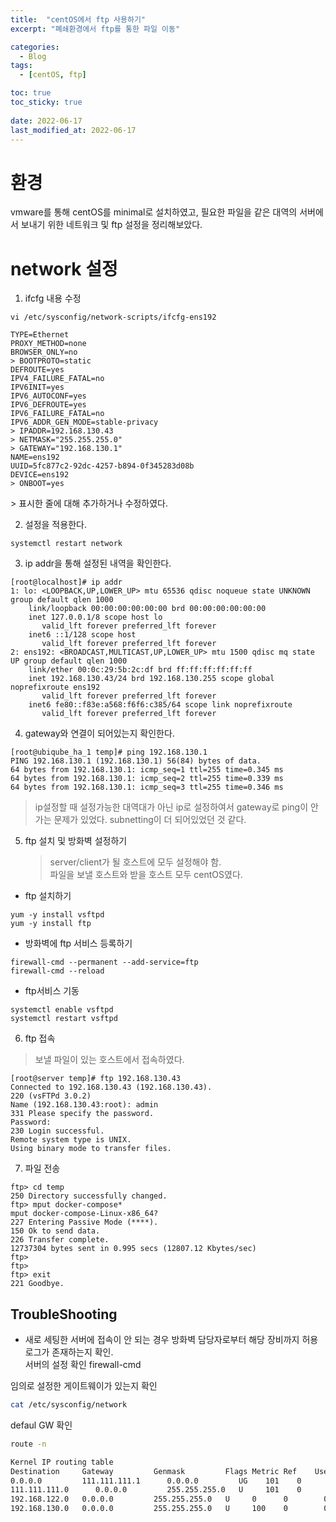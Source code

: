 ```yaml
---
title:  "centOS에서 ftp 사용하기"
excerpt: "폐쇄환경에서 ftp를 통한 파일 이동"

categories:
  - Blog
tags:
  - [centOS, ftp]

toc: true
toc_sticky: true
 
date: 2022-06-17
last_modified_at: 2022-06-17
---
```

# 환경
vmware를 통해 centOS를 minimal로 설치하였고, 필요한 파일을 같은 대역의 서버에서 보내기 위한 네트워크 및 ftp 설정을 정리해보았다.

# network 설정
1. ifcfg 내용 수정
```shell
vi /etc/sysconfig/network-scripts/ifcfg-ens192
```

```shell
TYPE=Ethernet
PROXY_METHOD=none
BROWSER_ONLY=no
> BOOTPROTO=static
DEFROUTE=yes
IPV4_FAILURE_FATAL=no
IPV6INIT=yes
IPV6_AUTOCONF=yes
IPV6_DEFROUTE=yes
IPV6_FAILURE_FATAL=no
IPV6_ADDR_GEN_MODE=stable-privacy
> IPADDR=192.168.130.43
> NETMASK="255.255.255.0"
> GATEWAY="192.168.130.1"
NAME=ens192
UUID=5fc877c2-92dc-4257-b894-0f345283d08b
DEVICE=ens192
> ONBOOT=yes
```
\> 표시한 줄에 대해 추가하거나 수정하였다.    

  
    


2. 설정을 적용한다.
```shell
systemctl restart network
```

3. ip addr을 통해 설정된 내역을 확인한다.

```shell
[root@localhost]# ip addr
1: lo: <LOOPBACK,UP,LOWER_UP> mtu 65536 qdisc noqueue state UNKNOWN group default qlen 1000
    link/loopback 00:00:00:00:00:00 brd 00:00:00:00:00:00
    inet 127.0.0.1/8 scope host lo
       valid_lft forever preferred_lft forever
    inet6 ::1/128 scope host
       valid_lft forever preferred_lft forever
2: ens192: <BROADCAST,MULTICAST,UP,LOWER_UP> mtu 1500 qdisc mq state UP group default qlen 1000
    link/ether 00:0c:29:5b:2c:df brd ff:ff:ff:ff:ff:ff
    inet 192.168.130.43/24 brd 192.168.130.255 scope global noprefixroute ens192
       valid_lft forever preferred_lft forever
    inet6 fe80::f83e:a568:f6f6:c385/64 scope link noprefixroute
       valid_lft forever preferred_lft forever
```
4. gateway와 연결이 되어있는지 확인한다.
```shell
[root@ubiqube_ha_1 temp]# ping 192.168.130.1
PING 192.168.130.1 (192.168.130.1) 56(84) bytes of data.
64 bytes from 192.168.130.1: icmp_seq=1 ttl=255 time=0.345 ms
64 bytes from 192.168.130.1: icmp_seq=2 ttl=255 time=0.339 ms
64 bytes from 192.168.130.1: icmp_seq=3 ttl=255 time=0.346 ms

```

> ip설정할 때 설정가능한 대역대가 아닌 ip로 설정하여서 gateway로 ping이 안 가는 문제가 있었다. subnetting이 더 되어있었던 것 같다.

5. ftp 설치 및 방화벽 설정하기
   > server/client가 될 호스트에 모두 설정해야 함.  
   > 파일을 보낼 호스트와 받을 호스트 모두 centOS였다.

* ftp 설치하기
```shell
yum -y install vsftpd
yum -y install ftp
```
* 방화벽에 ftp 서비스 등록하기
```shell
firewall-cmd --permanent --add-service=ftp
firewall-cmd --reload
```
 * ftp서비스 기동
```shell
systemctl enable vsftpd
systemctl restart vsftpd
```


6. ftp 접속
  >보낼 파일이 있는 호스트에서 접속하였다.
```shell
[root@server temp]# ftp 192.168.130.43
Connected to 192.168.130.43 (192.168.130.43).
220 (vsFTPd 3.0.2)
Name (192.168.130.43:root): admin
331 Please specify the password.
Password:
230 Login successful.
Remote system type is UNIX.
Using binary mode to transfer files.

```
7. 파일 전송

```shell
ftp> cd temp
250 Directory successfully changed.
ftp> mput docker-compose*
mput docker-compose-Linux-x86_64?
227 Entering Passive Mode (****).
150 Ok to send data.
226 Transfer complete.
12737304 bytes sent in 0.995 secs (12807.12 Kbytes/sec)
ftp>
ftp>
ftp> exit
221 Goodbye.
```





## TroubleShooting  
* 새로 세팅한 서버에 접속이 안 되는 경우
방화벽 담당자로부터 해당 장비까지 허용로그가 존재하는지 확인.  
서버의 설정 확인 firewall-cmd  

임의로 설정한 게이트웨이가 있는지 확인
```bash
cat /etc/sysconfig/network

```


defaul GW 확인
```bash
route -n

Kernel IP routing table
Destination     Gateway         Genmask         Flags Metric Ref    Use Iface
0.0.0.0         111.111.111.1      0.0.0.0         UG    101    0        0 enp130s0f0
111.111.111.0      0.0.0.0         255.255.255.0   U     101    0        0 enp130s0f0
192.168.122.0   0.0.0.0         255.255.255.0   U     0      0        0 virbr0
192.168.130.0   0.0.0.0         255.255.255.0   U     100    0        0 enp4s0f0

```




